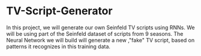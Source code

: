 # TV-Script-Generator

In this project, we will generate our own Seinfeld TV scripts using RNNs. We will be using part of the Seinfeld dataset of scripts from 9 seasons. The Neural Network we will build will generate a new ,"fake" TV script, based on patterns it recognizes in this training data.
